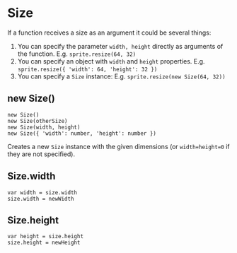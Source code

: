 # Size

If a function receives a size as an argument it could be several things:

1. You can specify the parameter `width, height` directly as
   arguments of the function.
   E.g. `sprite.resize(64, 32)`
1. You can specify an object with `width` and `height` properties.
   E.g. `sprite.resize({ 'width': 64, 'height': 32 })`
1. You can specify a `Size` instance:
   E.g. `sprite.resize(new Size(64, 32))`

## new Size()

    new Size()
    new Size(otherSize)
    new Size(width, height)
    new Size({ 'width': number, 'height': number })

Creates a new `Size` instance with the given dimensions (or
`width=height=0` if they are not specified).

## Size.width

    var width = size.width
    size.width = newWidth

## Size.height

    var height = size.height
    size.height = newHeight
